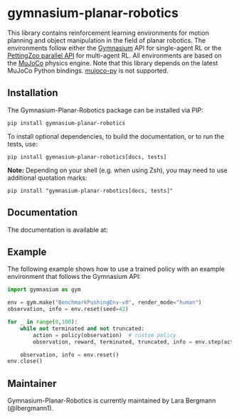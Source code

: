 # gymnasium-planar-robotics
This library contains reinforcement learning environments for motion planning and object manipulation in the field of planar robotics. The environments follow either the [Gymnasium](https://gymnasium.farama.org/) API for single-agent RL or the [PettingZoo parallel API](https://pettingzoo.farama.org/api/parallel/) for multi-agent RL. All environments are based on the [MuJoCo](https://mujoco.org/) physics engine. Note that this library depends on the latest MuJoCo Python bindings. 
[mujoco-py](https://github.com/openai/mujoco-py) is not supported.

## Installation
The Gymnasium-Planar-Robotics package can be installed via PIP:
```
pip install gymnasium-planar-robotics
```
To install optional dependencies, to build the documentation, or to run the tests, use:
```
pip install gymnasium-planar-robotics[docs, tests]
```
**Note:** Depending on your shell (e.g. when using Zsh), you may need to use additional quotation marks: 
```
pip install "gymnasium-planar-robotics[docs, tests]"
```

## Documentation
The documentation is available at: 

## Example
The following example shows how to use a trained policy with an example environment that follows the Gymnasium API:

```python
import gymnasium as gym

env = gym.make("BenchmarkPushingEnv-v0", render_mode="human")
observation, info = env.reset(seed=42)

for _ in range(0,100):
    while not terminated and not truncated:
        action = policy(observation)  # custom policy
        observation, reward, terminated, truncated, info = env.step(action)

    observation, info = env.reset()
env.close()
```

## Maintainer
Gymnasium-Planar-Robotics is currently maintained by Lara Bergmann (@lbergmann1).